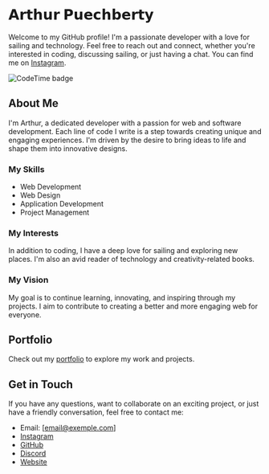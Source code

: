 # 𝗔𝗿𝘁𝗵𝘂𝗿 𝗣𝘂𝗲𝗰𝗵𝗯𝗲𝗿𝘁𝘆

Welcome to my GitHub profile! I'm a passionate developer with a love for sailing and technology. Feel free to reach out and connect, whether you're interested in coding, discussing sailing, or just having a chat. You can find me on [Instagram](https://www.instagram.com/arthur.pbty/).

![CodeTime badge](https://img.shields.io/endpoint?style=social&url=https%3A%2F%2Fapi.codetime.dev%2Fshield%3Fid%3D21928%26in%3D0)

## About Me

I'm Arthur, a dedicated developer with a passion for web and software development. Each line of code I write is a step towards creating unique and engaging experiences. I'm driven by the desire to bring ideas to life and shape them into innovative designs.

### My Skills

- Web Development
- Web Design
- Application Development
- Project Management

### My Interests

In addition to coding, I have a deep love for sailing and exploring new places. I'm also an avid reader of technology and creativity-related books.

### My Vision

My goal is to continue learning, innovating, and inspiring through my projects. I aim to contribute to creating a better and more engaging web for everyone.

## Portfolio

Check out my [portfolio]([https://github.com/your-username/your-portfolio-repo](https://github.com/Tutur33/portfolio)) to explore my work and projects.

## Get in Touch

If you have any questions, want to collaborate on an exciting project, or just have a friendly conversation, feel free to contact me:

- Email: [email@exemple.com]
- [Instagram](https://www.instagram.com/arthur.pbty/)
- [GitHub](https://github.com/Tutur33)
- [Discord](https://discord.gg/HxgaA44CPh)
- [Website](http://tuturp33.000webhostapp.com)
